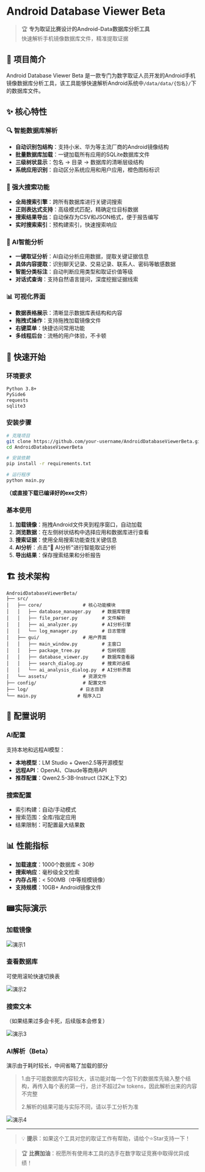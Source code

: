 # Android Database Viewer Beta

> 🏆 **专为取证比赛设计的Android-Data数据库分析工具**  
> 快速解析手机镜像数据库文件，精准提取证据

## 📖 项目简介

Android Database Viewer Beta 是一款专门为数字取证人员开发的Android手机镜像数据库分析工具，该工具能够快速解析Android系统中`/data/data/{包名}/`下的数据库文件。

## ✨ 核心特性

### 🔍 智能数据库解析
- **自动识别包结构**：支持小米、华为等主流厂商的Android镜像结构
- **批量数据库加载**：一键加载所有应用的SQLite数据库文件
- **三级树状显示**：包名 → 目录 → 数据库的清晰层级结构
- **系统应用识别**：自动区分系统应用和用户应用，橙色图标标识

### 🔎 强大搜索功能
- **全局搜索引擎**：跨所有数据库进行关键词搜索
- **正则表达式支持**：高级模式匹配，精确定位目标数据
- **搜索结果导出**：自动保存为CSV和JSON格式，便于报告编写
- **实时搜索索引**：预构建索引，快速搜索响应

### 🤖 AI智能分析
- **一键取证分析**：AI自动分析应用数据，提取关键证据信息
- **具体内容提取**：识别聊天记录、交易记录、联系人、密码等敏感数据
- **智能分类标注**：自动判断应用类型和取证价值等级
- **对话式查询**：支持自然语言提问，深度挖掘证据线索

### 📊 可视化界面
- **数据表格展示**：清晰显示数据库表结构和内容
- **拖拽式操作**：支持拖拽加载镜像文件
- **右键菜单**：快捷访问常用功能
- **多线程后台**：流畅的用户体验，不卡顿

## 🚀 快速开始

### 环境要求
```bash
Python 3.8+
PySide6
requests
sqlite3
```

### 安装步骤
```bash
# 克隆项目
git clone https://github.com/your-username/AndroidDatabaseViewerBeta.git
cd AndroidDatabaseViewerBeta

# 安装依赖
pip install -r requirements.txt

# 运行程序
python main.py
```

**（或直接下载已编译好的exe文件）**



### 基本使用

1. **加载镜像**：拖拽Android文件夹到程序窗口，自动加载
2. **浏览数据**：在左侧树状结构中选择应用和数据库进行查看
3. **搜索证据**：使用全局搜索功能查找关键信息
4. **AI分析**：点击"🤖 AI分析"进行智能取证分析
5. **导出结果**：保存搜索结果和分析报告

## 🏗️ 技术架构

```
AndroidDatabaseViewerBeta/
├── src/
│   ├── core/               # 核心功能模块
│   │   ├── database_manager.py    # 数据库管理
│   │   ├── file_parser.py         # 文件解析
│   │   ├── ai_analyzer.py         # AI分析引擎
│   │   └── log_manager.py         # 日志管理
│   ├── gui/                # 用户界面
│   │   ├── main_window.py         # 主窗口
│   │   ├── package_tree.py        # 包树视图
│   │   ├── database_viewer.py     # 数据库查看器
│   │   ├── search_dialog.py       # 搜索对话框
│   │   └── ai_analysis_dialog.py  # AI分析界面
│   └── assets/             # 资源文件
├── config/                 # 配置文件
├── log/                   # 日志目录
└── main.py               # 程序入口
```

## 🔧 配置说明

### AI配置
支持本地和远程AI模型：
- **本地模型**：LM Studio + Qwen2.5等开源模型
- **远程API**：OpenAI、Claude等商用API
- **推荐配置**：Qwen2.5-3B-Instruct (32K上下文)

### 搜索配置
- 索引构建：自动/手动模式
- 搜索范围：全库/指定应用
- 结果限制：可配置最大结果数

## 📊 性能指标

- **加载速度**：1000个数据库 < 30秒
- **搜索响应**：毫秒级全文检索
- **内存占用**：< 500MB（中等规模镜像）
- **支持规模**：10GB+ Android镜像文件

## 📟实际演示

### 加载镜像

![演示1](./assets/演示1.gif)

### 查看数据库

可使用滚轮快速切换表

![演示2](./assets/演示2.gif)

### 搜索文本

（如果结果过多会卡死，后续版本会修复）

![演示3](./assets/演示3.gif)

### AI解析（Beta）

演示由于耗时较长，中间省略了加载的部分

>1.由于可能数据库内容较大，该功能对每一个包下的数据库先输入整个结构，再传入每个表的第一行，总计不超过2w tokens，因此解析出来的内容不完整
>
>2.解析的结果可能与实际不同，请以手工分析为准

![演示4](./assets/演示4.gif)

---

> 💡 **提示**：如果这个工具对您的取证工作有帮助，请给个⭐Star支持一下！

> 🏆 **比赛加油**：祝愿所有使用本工具的选手在数字取证竞赛中取得优异成绩！ 